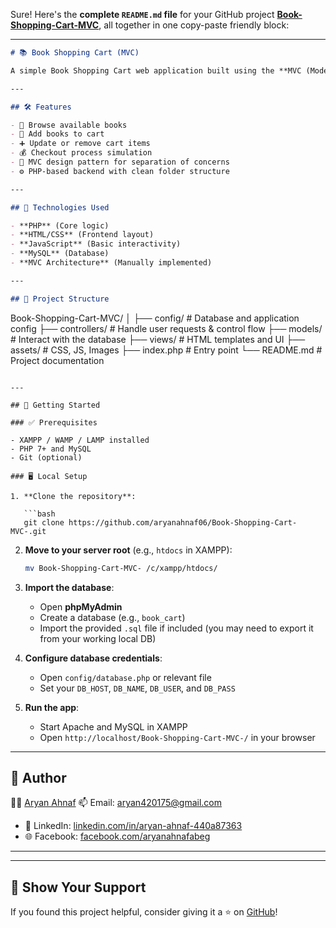 Sure! Here's the **complete `README.md` file** for your GitHub project **[Book-Shopping-Cart-MVC](https://github.com/aryanahnaf06/Book-Shopping-Cart-MVC-)**, all together in one copy-paste friendly block:

---

```markdown
# 📚 Book Shopping Cart (MVC)

A simple Book Shopping Cart web application built using the **MVC (Model-View-Controller)** architectural pattern. This project simulates the basic functionalities of an online bookstore, such as viewing books, adding to cart, and checking out.

---

## 🛠️ Features

- 📖 Browse available books
- 🛒 Add books to cart
- ➕ Update or remove cart items
- 💰 Checkout process simulation
- 🧱 MVC design pattern for separation of concerns
- ⚙️ PHP-based backend with clean folder structure

---

## 🔧 Technologies Used

- **PHP** (Core logic)
- **HTML/CSS** (Frontend layout)
- **JavaScript** (Basic interactivity)
- **MySQL** (Database)
- **MVC Architecture** (Manually implemented)

---

## 📁 Project Structure

```

Book-Shopping-Cart-MVC/
│
├── config/              # Database and application config
├── controllers/         # Handle user requests & control flow
├── models/              # Interact with the database
├── views/               # HTML templates and UI
├── assets/              # CSS, JS, Images
├── index.php            # Entry point
└── README.md            # Project documentation

````

---

## 🚀 Getting Started

### ✅ Prerequisites

- XAMPP / WAMP / LAMP installed
- PHP 7+ and MySQL
- Git (optional)

### 🖥️ Local Setup

1. **Clone the repository**:

   ```bash
   git clone https://github.com/aryanahnaf06/Book-Shopping-Cart-MVC-.git
````

2. **Move to your server root** (e.g., `htdocs` in XAMPP):

   ```bash
   mv Book-Shopping-Cart-MVC- /c/xampp/htdocs/
   ```

3. **Import the database**:

   * Open **phpMyAdmin**
   * Create a database (e.g., `book_cart`)
   * Import the provided `.sql` file if included (you may need to export it from your working local DB)

4. **Configure database credentials**:

   * Open `config/database.php` or relevant file
   * Set your `DB_HOST`, `DB_NAME`, `DB_USER`, and `DB_PASS`

5. **Run the app**:

   * Start Apache and MySQL in XAMPP
   * Open `http://localhost/Book-Shopping-Cart-MVC-/` in your browser

---

## 🙋 Author

👨‍💻 [Aryan Ahnaf](https://github.com/aryanahnaf06)
📫 Email: [aryan420175@gmail.com](mailto:aryan420175@gmail.com)
- 💼 LinkedIn: [linkedin.com/in/aryan-ahnaf-440a87363](https://www.linkedin.com/in/aryan-ahnaf-440a87363/)  
- 🌐 Facebook: [facebook.com/aryanahnafabeg](https://www.facebook.com/aryanahnafabeg)

---

---

## 🌟 Show Your Support

If you found this project helpful, consider giving it a ⭐ on [GitHub](https://github.com/aryanahnaf06/Book-Shopping-Cart-MVC-)!

```

